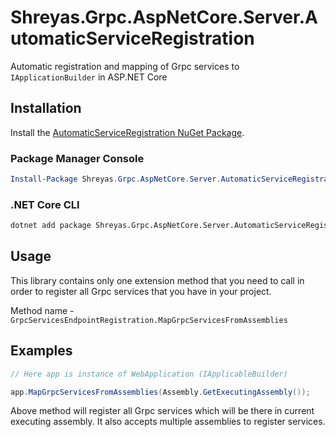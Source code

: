 # Shreyas.Grpc.AspNetCore.Server.AutomaticServiceRegistration

Automatic registration and mapping of Grpc services to `IApplicationBuilder` in ASP.NET Core

## Installation

Install the [AutomaticServiceRegistration NuGet Package](https://www.nuget.org/packages/Shreyas.Grpc.AspNetCore.Server.AutomaticServiceRegistration/).

### Package Manager Console

```powershell
Install-Package Shreyas.Grpc.AspNetCore.Server.AutomaticServiceRegistration
```

### .NET Core CLI

```bash
dotnet add package Shreyas.Grpc.AspNetCore.Server.AutomaticServiceRegistration
```

## Usage

This library contains only one extension method that you need to call in order to register all Grpc services that you have in your project. 

Method name - `GrpcServicesEndpointRegistration.MapGrpcServicesFromAssemblies`

## Examples

```csharp
// Here app is instance of WebApplication (IApplicableBuilder)

app.MapGrpcServicesFromAssemblies(Assembly.GetExecutingAssembly());
```

Above method will register all Grpc services which will be there in current executing assembly. It also accepts multiple assemblies to register services.
